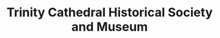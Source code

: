 ---
layout: repo
title: "Trinity Cathedral Historical Society and Museum"
id: 11777
permalink: repos/11777/
---